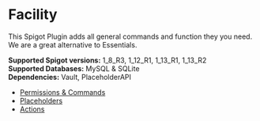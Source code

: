 # Facility
This Spigot Plugin adds all general commands and function they you need. We are a great alternative to Essentials.
   
**Supported Spigot versions:** 1_8_R3, 1_12_R1, 1_13_R1, 1_13_R2   
**Supported Databases:** MySQL & SQLite   
**Dependencies:** Vault, PlaceholderAPI   
  
+ [Permissions & Commands](https://github.com/Zarosch/Facility/wiki/Permissions-&-Commands)   
+ [Placeholders](https://github.com/Zarosch/Facility/wiki/Placeholders)   
+ [Actions](https://github.com/Zarosch/Facility/wiki/Actions)   
